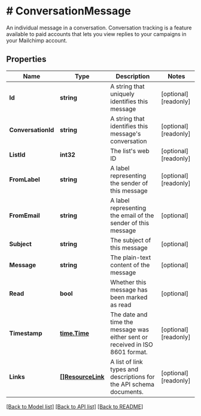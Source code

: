 # # ConversationMessage
An individual message in a conversation. Conversation tracking is a feature available to paid accounts that lets you view replies to your campaigns in your Mailchimp account.

## Properties 


Name | Type | Description | Notes
------------ | ------------- | ------------- | -------------
**Id**| **string** | A string that uniquely identifies this message  | [optional] [readonly]
**ConversationId**| **string** | A string that identifies this message&#39;s conversation  | [optional] [readonly]
**ListId**| **int32** | The list&#39;s web ID  | [optional] [readonly]
**FromLabel**| **string** | A label representing the sender of this message  | [optional] [readonly]
**FromEmail**| **string** | A label representing the email of the sender of this message  | [optional]
**Subject**| **string** | The subject of this message  | [optional]
**Message**| **string** | The plain-text content of the message  | [optional]
**Read**| **bool** | Whether this message has been marked as read  | [optional]
**Timestamp**| [**time.Time**](time.Time.md) | The date and time the message was either sent or received in ISO 8601 format.  | [optional] [readonly]
**Links**| [**[]ResourceLink**](ResourceLink.md) | A list of link types and descriptions for the API schema documents.  | [optional] [readonly]


[[Back to Model list]](../../README.md#models) [[Back to API list]](../../README.md#endpoints) [[Back to README]](../../README.md)

